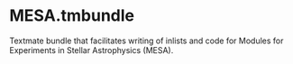 MESA.tmbundle
=============

Textmate bundle that facilitates writing of inlists and code for Modules for Experiments in Stellar Astrophysics (MESA).
